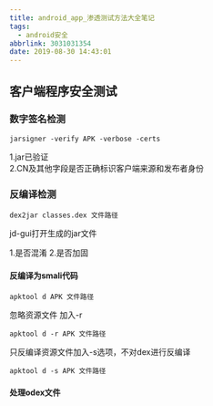 ```yaml
---
title: android_app_渗透测试方法大全笔记
tags:
  - android安全
abbrlink: 3031031354
date: 2019-08-30 14:43:01
---
```


## 客户端程序安全测试

### 数字签名检测
```
jarsigner -verify APK -verbose -certs
```
1.jar已验证  
2.CN及其他字段是否正确标识客户端来源和发布者身份

### 反编译检测

```
dex2jar classes.dex 文件路径
```

jd-gui打开生成的jar文件

1.是否混淆
2.是否加固

#### 反编译为smali代码

```
apktool d APK 文件路径
```

忽略资源文件 加入-r   

```
apktool d -r APK 文件路径
```

只反编译资源文件加入-s选项，不对dex进行反编译  
```
apktool d -s APK 文件路径
```
#### 处理odex文件